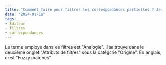 ```yaml
---
title: "Comment faire pour filtrer les correspondances partielles ? Je ne vois pas l’option dans les filtres."
date: "2024-01-16"
tags:
- Éditeur
- filtres
- correspondances
---
```


Le terme employé dans les filtres est "Analogie". Il se trouve dans le deuxième onglet "Attributs de filtres" sous la catégorie "Origine". En anglais, c’est "Fuzzy matches".


